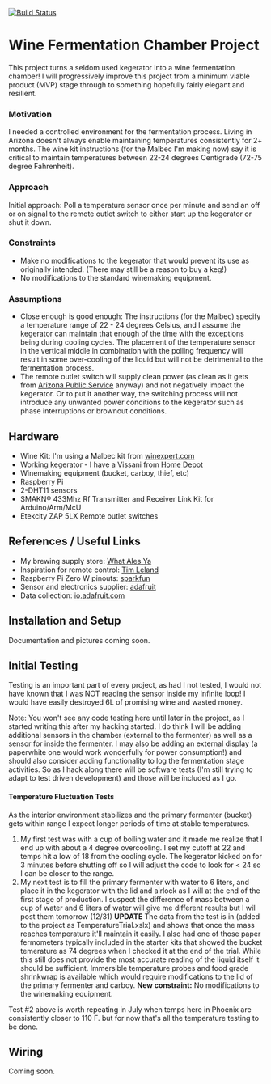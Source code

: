 [![Build Status](https://travis-ci.org/b4youleap/wineferm.svg?branch=master)](https://travis-ci.org/b4youleap/wineferm)
# Wine Fermentation Chamber Project
This project turns a seldom used kegerator into a wine fermentation chamber! I will progressively improve this project from a minimum viable product (MVP) stage through to something hopefully fairly elegant and resilient.

### Motivation
I needed a controlled environment for the fermentation process. Living in Arizona doesn't always enable maintaining temperatures consistently for 2+ months. The wine kit instructions (for the Malbec I'm making now) say it is critical to maintain temperatures between 22-24 degrees Centigrade (72-75 degree Fahrenheit).

### Approach
Initial approach: Poll a temperature sensor once per minute and send an off or on signal to the remote outlet switch to either start up the kegerator or shut it down.

### Constraints
* Make no modifications to the kegerator that would prevent its use as originally intended. (There may still be a reason to buy a keg!)
* No modifications to the standard winemaking equipment.

### Assumptions
* Close enough is good enough: The instructions (for the Malbec) specify a temperature range of 22 - 24 degrees Celsius, and I assume the kegerator can maintain that enough of the time with the exceptions being during cooling cycles. The placement of the temperature sensor in the vertical middle in combination with the polling frequency will result in some over-cooling of the liquid but will not be detrimental to the fermentation process.
* The remote outlet switch will supply clean power (as clean as it gets from [Arizona Public Service](https://www.aps.com/) anyway) and not negatively impact the kegerator. Or to put it another way, the switching process will not introduce any unwanted power conditions to the kegerator such as phase interruptions or brownout conditions.

## Hardware
* Wine Kit: I'm using a Malbec kit from [winexpert.com](https://winexpert.com)
* Working kegerator - I have a Vissani from [Home Depot](https://www.homedepot.com/catalog/pdfImages/89/894db3fc-a2a8-4a2d-a149-49658eb58ddd.pdf)
* Winemaking equipment (bucket, carboy, thief, etc)
* Raspberry Pi
* 2-DHT11 sensors
* SMAKN® 433Mhz Rf Transmitter and Receiver Link Kit for Arduino/Arm/McU
* Etekcity ZAP 5LX Remote outlet switches

## References / Useful Links
* My brewing supply store: [What Ales Ya](http://whatalesya.com)
* Inspiration for remote control: [Tim Leland](https://timleland.com/wireless-power-outlets/)
* Raspberry Pi Zero W pinouts: [sparkfun](https://cdn.sparkfun.com/assets/learn_tutorials/6/7/6/PiZero_1.pdf)
* Sensor and electronics supplier: [adafruit](https://www.adafruit.com/)
* Data collection: [io.adafruit.com](https://io.adafruit.com/)

## Installation and Setup
Documentation and pictures coming soon.

## Initial Testing
Testing is an important part of every project, as had I not tested, I would not have known that I was NOT reading the sensor inside my infinite loop! I would have easily destroyed 6L of promising wine and wasted money. 

Note: You won't see any code testing here until later in the project, as I started writing this after my hacking started. I do think I will be adding additional sensors in the chamber (external to the fermenter) as well as a sensor for inside the fermenter. I may also be adding an external display (a paperwhite one would work wonderfully for power consumption!) and should also consider adding functionality to log the fermentation stage activities. So as I hack along there will be software tests (I'm still trying to adapt to test driven development) and those will be included as I go.

#### Temperature Fluctuation Tests
As the interior environment stabilizes and the primary fermenter (bucket) gets within range I expect longer periods of time at stable temperatures.
1. My first test was with a cup of boiling water and it made me realize that I end up with about a 4 degree overcooling. I set my cutoff at 22 and temps hit a low of 18 from the cooling cycle. The kegerator kicked on for 3 minutes before shutting off so I will adjust the code to look for < 24 so I can be closer to the range. 
2. My next test is to fill the primary fermenter with water to 6 liters, and place it in the kegerator with the lid and airlock as I will at the end of the first stage of production.  I suspect the difference of mass between a cup of water and 6 liters of water will give me different results but I will post them tomorrow (12/31) **UPDATE** The data from the test is in (added to the project as TemperatureTrial.xslx) and shows that once the mass reaches temperature it'll maintain it easily. I also had one of those paper fermometers typically included in the starter kits that showed the bucket temerature as 74 degrees when I checked it at the end of the trial. While this still does not provide the most accurate reading of the liquid itself it should be sufficient. Immersible temperature probes and food grade shrinkwrap is available which would require modifications to the lid of the primary fermenter and carboy. **New constraint:** No modifications to the winemaking equipment.

Test #2 above is worth repeating in July when temps here in Phoenix are consistently closer to 110 F. but for now that's all the temperature testing to be done.

## Wiring
Coming soon.
